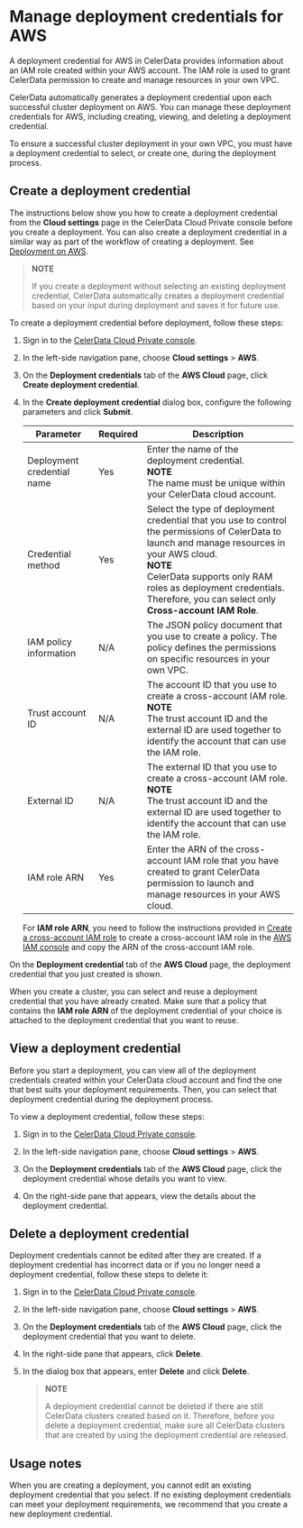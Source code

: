# Manage deployment credentials for AWS

A deployment credential for AWS in CelerData provides information about an IAM role created within your AWS account. The IAM role is used to grant CelerData permission to create and manage resources in your own VPC.

CelerData automatically generates a deployment credential upon each successful cluster deployment on AWS. You can manage these deployment credentials for AWS, including creating, viewing, and deleting a deployment credential.

To ensure a successful cluster deployment in your own VPC, you must have a deployment credential to select, or create one, during the deployment process.

## Create a deployment credential

The instructions below show you how to create a deployment credential from the **Cloud settings** page in the CelerData Cloud Private console before you create a deployment. You can also create a deployment credential in a similar way as part of the workflow of creating a deployment. See [Deployment on AWS](../../get_started/create_cluster/create_cluster_aws.md).

> **NOTE**
>
> If you create a deployment without selecting an existing deployment credential, CelerData automatically creates a deployment credential based on your input during deployment and saves it for future use.

To create a deployment credential before deployment, follow these steps:

1. Sign in to the [CelerData Cloud Private console](https://cloud.celerdata.com/login).

2. In the left-side navigation pane, choose **Cloud settings** > **AWS**.

3. On the **Deployment credentials** tab of the **AWS Cloud** page, click **Create deployment credential**.

4. In the **Create deployment credential** dialog box, configure the following parameters and click **Submit**.

   | **Parameter**          | **Required** | **Description**                                              |
   | ---------------------- | ------------ | ------------------------------------------------------------ |
   | Deployment credential name        | Yes          | Enter the name of the deployment credential.<br/> **NOTE** <br/> The name must be unique within your CelerData cloud account. |
   | Credential method      | Yes          | Select the type of deployment credential that you use to control the permissions of CelerData to launch and manage resources in your AWS cloud.<br/>**NOTE**<br/>CelerData supports only RAM roles as deployment credentials. Therefore, you can select only **Cross-account IAM Role**. |
   | IAM policy information        | N/A          | The JSON policy document that you use to create a policy. The policy defines the permissions on specific resources in your own VPC. |
   | Trust account ID       | N/A          | The account ID that you use to create a cross-account IAM role.<br/>**NOTE**<br/>The trust account ID and the external ID are used together to identify the account that can use the IAM role. |
   | External ID            | N/A          | The external ID that you use to create a cross-account IAM role.<br/>**NOTE**<br/>The trust account ID and the external ID are used together to identify the account that can use the IAM role. |
    IAM role ARN | Yes          | Enter the ARN of the cross-account IAM role that you have created to grant CelerData permission to launch and manage resources in your AWS cloud. |

   For **IAM role ARN**, you need to follow the instructions provided in [Create a cross-account IAM role](../../aws/create_iam_role.md) to create a cross-account IAM role in the [AWS IAM console](https://console.aws.amazon.com/iam/) and copy the ARN of the cross-account IAM role.

On the **Deployment credential** tab of the **AWS Cloud** page, the deployment credential that you just created is shown.

When you create a cluster, you can select and reuse a deployment credential that you have already created. Make sure that a policy that contains the **IAM role ARN** of the deployment credential of your choice is attached to the deployment credential that you want to reuse.

## View a deployment credential

Before you start a deployment, you can view all of the deployment credentials created within your CelerData cloud account and find the one that best suits your deployment requirements. Then, you can select that deployment credential during the deployment process.

To view a deployment credential, follow these steps:

1. Sign in to the [CelerData Cloud Private console](https://cloud.celerdata.com/login).

2. In the left-side navigation pane, choose **Cloud settings** > **AWS**.

3. On the **Deployment credentials** tab of the **AWS Cloud** page, click the deployment credential whose details you want to view.

4. On the right-side pane that appears, view the details about the deployment credential.

## Delete a deployment credential

Deployment credentials cannot be edited after they are created. If a deployment credential has incorrect data or if you no longer need a deployment credential, follow these steps to delete it:

1. Sign in to the [CelerData Cloud Private console](https://cloud.celerdata.com/login).

2. In the left-side navigation pane, choose **Cloud settings** > **AWS**.

3. On the **Deployment credentials** tab of the **AWS Cloud** page, click the deployment credential that you want to delete.

4. In the right-side pane that appears, click **Delete**.

5. In the dialog box that appears, enter **Delete** and click **Delete**.

   > **NOTE**
   >
   > A deployment credential cannot be deleted if there are still CelerData clusters created based on it. Therefore, before you delete a deployment credential, make sure all CelerData clusters that are created by using the deployment credential are released.

## Usage notes

When you are creating a deployment, you cannot edit an existing deployment credential that you select. If no existing deployment credentials can meet your deployment requirements, we recommend that you create a new deployment credential.
